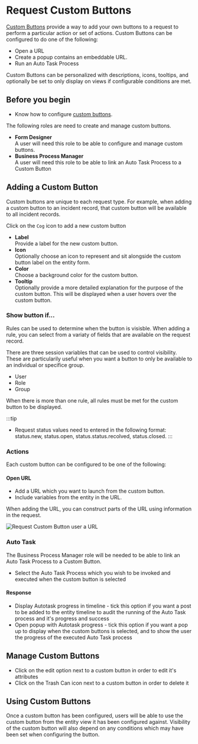 # Request Custom Buttons
[Custom Buttons](/esp-config/customize/custom-buttons) provide a way to add your own buttons to a request to perform a particular action or set of actions.   Custom Buttons can be configured to do one of the following:

* Open a URL
* Create a popup contains an embeddable URL.
* Run an Auto Task Process

Custom Buttons can be personalized with descriptions, icons, tooltips, and optionally be set to only display on views if configurable conditions are met.

## Before you begin
* Know how to configure [custom buttons](/esp-config/customize/custom-buttons).

The following roles are need to create and manage custom buttons. 
* **Form Designer**<br>A user will need this role to be able to configure and manage custom buttons.
* **Business Process Manager**<br>A user will need this role to be able to link an Auto Task Process to a Custom Button

## Adding a Custom Button
Custom buttons are unique to each request type.  For example, when adding a custom button to an incident record, that custom button will be available to all incident records.

Click on the `Cog` icon to add a new custom button
* **Label**<br>Provide a label for the new custom button.
* **Icon**<br>Optionally choose an icon to represent and sit alongside the custom button label on the entity form.
* **Color**<br>Choose a background color for the custom button.
* **Tooltip**<br>Optionally provide a more detailed explanation for the purpose of the custom button. This will be displayed when a user hovers over the custom button.

### Show button if...
Rules can be used to determine when the button is visisble. When adding a rule, you can select from a variaty of fields that are available on the request record. 

There are three session variables that can be used to control visibility. These are particularily useful when you want a button to only be available to an individual or specifice group.
* User
* Role
* Group

When there is more than one rule, all rules must be met for the custom button to be displayed. 

:::tip
* Request status values need to entered in the following format: status.new, status.open, status.status.recolved, status.closed.
:::

### Actions
Each custom button can be configured to be one of the following:

#### Open URL
* Add a URL which you want to launch from the custom button.
* Include variables from the entity in the URL.

When adding the URL, you can construct parts of the URL using information in the request.

![Request Custom Button user a URL](/_books/servicemanager-user-guide/images/request-custom-button-url.png)

### Auto Task
The Business Process Manager role will be needed to be able to link an Auto Task Process to a Custom Button.
* Select the Auto Task Process which you wish to be invoked and executed when the custom button is selected

#### Response
* Display Autotask progress in timeline - tick this option if you want a post to be added to the entity timeline to audit the running of the Auto Task process and it's progress and success
* Open popup with Autotask progress - tick this option if you want a pop up to display when the custom buttons is selected, and to show the user the progress of the executed Auto Task process

## Manage Custom Buttons
* Click on the edit option next to a custom button in order to edit it's attributes
* Click on the Trash Can icon next to a custom button in order to delete it

## Using Custom Buttons
Once a custom button has been configured, users will be able to use the custom button from the entity view it has been configured against. Visibility of the custom button will also depend on any conditions which may have been set when configuring the button.